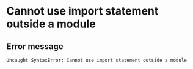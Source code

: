 # Cannot use import statement outside a module
## Error message
```bash
Uncaught SyntaxError: Cannot use import statement outside a module
```